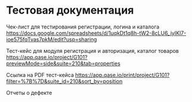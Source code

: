 # Тестовая документация

Чек-лист для тестирования регистрации, логина и каталога
https://docs.google.com/spreadsheets/d/1uqkDt1q8h-tW2-8cLU6_jyIKl7-ioe575fqTvas7pkM/edit?usp=sharing

Тест-кейс для модуля регистрация и авторизация, каталог товаров
https://app.qase.io/project/G101?previewMode=side&suite=210&tab=properties

Ссылка на PDF тест-кейса
https://app.qase.io/print/project/G101?filter=%7B%7D&suite_id=210&sort_by=position

Отчеты о дефекте 


